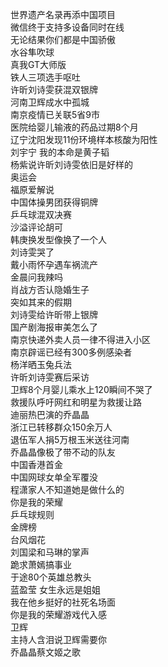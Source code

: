 世界遗产名录再添中国项目  
微信终于支持多设备同时在线  
无论结果你们都是中国骄傲  
水谷隼吹球  
真我GT大师版  
铁人三项选手呕吐  
许昕刘诗雯获混双银牌  
河南卫辉成水中孤城  
南京疫情已关联5省9市  
医院给婴儿输液的药品过期8个月  
辽宁沈阳发现11份环境样本核酸为阳性  
刘宇宁 我的本命是黄子韬  
杨紫说许昕刘诗雯依旧是好样的  
奥运会  
福原爱解说  
中国体操男团获得铜牌  
乒乓球混双决赛  
沙溢评论胡可  
韩庚换发型像换了一个人  
刘诗雯哭了  
戴小雨怀孕遇车祸流产  
金晨问我辣吗  
肖战方否认隐婚生子  
突如其来的假期  
刘诗雯给许昕带上银牌  
国产剧海报审美怎么了  
南京快递外卖人员一律不得进入小区  
南京辟谣已经有300多例感染者  
杨洋晒玉兔兵法  
许昕刘诗雯赛后采访  
卫辉8个月婴儿乘水上120瞬间不哭了  
救援队呼吁网红和明星为救援让路  
迪丽热巴演的乔晶晶  
浙江已转移群众150余万人  
退伍军人捐5万根玉米送往河南  
乔晶晶像极了带不动的队友  
中国香港首金  
中国网球女单全军覆没  
程潇家人不知道她是做什么的  
你是我的荣耀  
乒乓球规则  
金牌榜  
台风烟花  
刘国梁和马琳的掌声  
跪求萧嫣搞事业  
于途80个英雄总教头  
蓝盈莹 女生永远是姐姐  
我在他乡挺好的社死名场面  
你是我的荣耀游戏代入感  
卫辉  
主持人含泪说卫辉需要你  
乔晶晶蔡文姬之歌  
